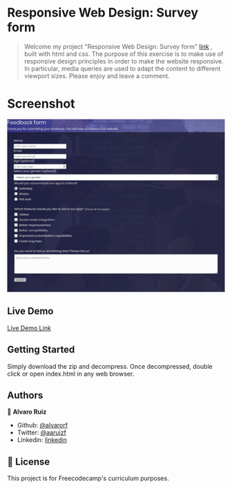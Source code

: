 # Responsive Web Design: Survey form

> Welcome my project "Responsive Web Design: Survey form"  [link](https://thenextweb.com/) , built with html and css. 
The purpose of this exercise is to make use of responsive design principles in order to make the website responsive. In particular, media queries are used to adapt the content to different viewport sizes.
Please enjoy and leave a comment.

# Screenshot

![screenshot](./images/screenshot.jpeg)

## Live Demo
[Live Demo Link](https://rawcdn.githack.com/alvarorf/FCC-ResponsiveWebDesign-surveyForm/98129075a69f56aae54e8276ee0af8beff950606/index.html)

## Getting Started

Simply download the zip and decompress. Once decompressed, double click or open index.html in any web browser. 

## Authors

👤 **Alvaro Ruiz**

- Github: [@alvarorf](https://github.com/alvarorf)
- Twitter: [@aaruizf](https://twitter.com/aaruizf)
- Linkedin: [linkedin](https://www.linkedin.com/in/alvaro-r-22810915a/)


## 📝 License

This project is for Freecodecamp's curriculum purposes.